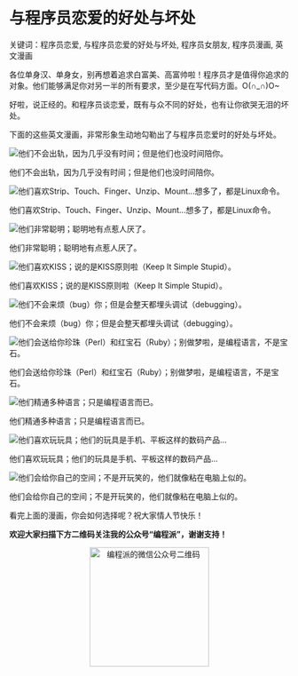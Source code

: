 # 与程序员恋爱的好处与坏处

关键词：程序员恋爱, 与程序员恋爱的好处与坏处, 程序员女朋友, 程序员漫画, 英文漫画

各位单身汉、单身女，别再想着追求白富美、高富帅啦！程序员才是值得你追求的对象。他们能够满足你对另一半的所有要求，至少是在写代码方面。O(∩_∩)O~

好啦，说正经的。和程序员谈恋爱，既有与众不同的好处，也有让你欲哭无泪的坏处。

下面的这些英文漫画，非常形象生动地勾勒出了与程序员恋爱时的好处与坏处。

![他们不会出轨，因为几乎没有时间；但是他们也没时间陪你。](http://ww4.sinaimg.cn/mw690/006faQNTgw1f0xfreh72cj30jg0d741i.jpg)

他们不会出轨，因为几乎没有时间；但是他们也没时间陪你。

![他们喜欢Strip、Touch、Finger、Unzip、Mount...想多了，都是Linux命令。](http://ww2.sinaimg.cn/mw690/006faQNTgw1f0xfrfbws8j30jg0brjuu.jpg)

他们喜欢Strip、Touch、Finger、Unzip、Mount...想多了，都是Linux命令。

![他们非常聪明；聪明地有点惹人厌了。](http://ww4.sinaimg.cn/mw690/006faQNTgw1f0xfrg18mdj30jg0bbdiu.jpg)

他们非常聪明；聪明地有点惹人厌了。

![他们喜欢KISS；说的是KISS原则啦（Keep It Simple Stupid）。](http://ww4.sinaimg.cn/mw690/006faQNTgw1f0xfrfryeqj30jg0btgob.jpg)

他们喜欢KISS；说的是KISS原则啦（Keep It Simple Stupid）。

![他们不会来烦（bug）你；但是会整天都埋头调试（debugging）。](http://ww3.sinaimg.cn/mw690/006faQNTgw1f0xfrgk9baj30jg0bodik.jpg)

他们不会来烦（bug）你；但是会整天都埋头调试（debugging）。

![他们会送给你珍珠（Perl）和红宝石（Ruby）；别做梦啦，是编程语言，不是宝石。](http://ww4.sinaimg.cn/mw690/006faQNTgw1f0xfrgz29hj30ib0augo9.jpg)

他们会送给你珍珠（Perl）和红宝石（Ruby）；别做梦啦，是编程语言，不是宝石。

![他们精通多种语言；只是编程语言而已。](http://ww3.sinaimg.cn/mw690/006faQNTgw1f0xfrgzs87j30jg0bjzms.jpg)

他们精通多种语言；只是编程语言而已。

![他们喜欢玩玩具；他们的玩具是手机、平板这样的数码产品...](http://ww4.sinaimg.cn/mw690/006faQNTgw1f0xfrhr91fj30jg0c2dir.jpg)

他们喜欢玩玩具；他们的玩具是手机、平板这样的数码产品...

![他们会给你自己的空间；不是开玩笑的，他们就像粘在电脑上似的。](http://ww2.sinaimg.cn/mw690/006faQNTgw1f0xfri37xoj30jg0bm40m.jpg)

他们会给你自己的空间；不是开玩笑的，他们就像粘在电脑上似的。

看完上面的漫画，你会如何选择呢？祝大家情人节快乐！

**欢迎大家扫描下方二维码关注我的公众号“编程派”，谢谢支持！**

<p style="text-align:center">
    <img src="http://codingpy.com/static/images/wechat-of-codingpy.jpg" alt="编程派的微信公众号二维码" style="width:215px;height:215px">
</p>